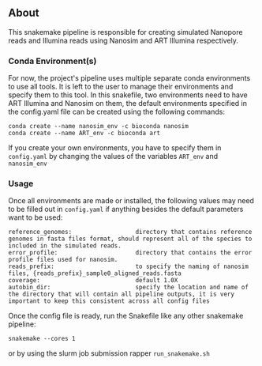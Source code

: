 <!-- ABOUT THE PROJECT -->
## About
This snakemake pipeline is responsible for creating simulated Nanopore reads and Illumina reads using Nanosim and ART Illumina respectively.

<!-- GETTING STARTED -->
### Conda Environment(s)

For now, the project's pipeline uses multiple separate conda environments to use all tools. It is left to the user to manage their environments and specify them to this tool. In this snakefile, two environments need to have ART Illumina and Nanosim on them, the default environments specified in the config.yaml file can be created using the following commands:

```
conda create --name nanosim_env -c bioconda nanosim
conda create --name ART_env -c bioconda art
```

If you create your own environments, you have to specify them in ```config.yaml``` by changing the values of the variables ```ART_env``` and ```nanosim_env```

### Usage
Once all environments are made or installed, the following values may need to be filled out in ```config.yaml``` if anything besides the default parameters want to be used:

```
reference_genomes:                  directory that contains reference genomes in fasta files format, should represent all of the species to included in the simulated reads.
error_profile:                      directory that contains the error profile files used for nanosim.
reads_prefix:                       to specify the naming of nanosim files, {reads_prefix}_sample0_aligned_reads.fasta
coverage:                           default 1.0X
autobin_dir:                        specify the location and name of the directory that will contain all pipeline outputs, it is very important to keep this consistent across all config files
```

Once the config file is ready, run the Snakefile like any other snakemake pipeline:
```
snakemake --cores 1
```
or by using the slurm job submission rapper ```run_snakemake.sh```
